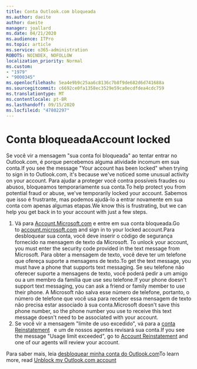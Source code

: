 ```yaml
---
title: Conta Outlook.com bloqueada
ms.author: daeite
author: daeite
manager: joallard
ms.date: 04/21/2020
ms.audience: ITPro
ms.topic: article
ms.service: o365-administration
ROBOTS: NOINDEX, NOFOLLOW
localization_priority: Normal
ms.custom:
- "1979"
- "9000345"
ms.openlocfilehash: 5ea4e9b9c25aa6c8136c7b8f9de682d6d741688a
ms.sourcegitcommit: c6692ce0fa1358ec3529e59ca0ecdfdea4cdc759
ms.translationtype: MT
ms.contentlocale: pt-BR
ms.lasthandoff: 09/15/2020
ms.locfileid: "47802297"
---
```

# <a name="account-locked"></a><span data-ttu-id="bd535-102">Conta bloqueada</span><span class="sxs-lookup"><span data-stu-id="bd535-102">Account locked</span></span>

<span data-ttu-id="bd535-103">Se você vir a mensagem "sua conta foi bloqueada" ao tentar entrar no Outlook.com, é porque percebemos alguma atividade incomum em sua conta.</span><span class="sxs-lookup"><span data-stu-id="bd535-103">If you see the message "Your account has been locked" when trying to sign in to Outlook.com, it's because we've noticed some unusual activity on your account.</span></span> <span data-ttu-id="bd535-104">Para ajudar a proteger você contra possíveis fraudes ou abusos, bloqueamos temporariamente sua conta.</span><span class="sxs-lookup"><span data-stu-id="bd535-104">To help protect you from potential fraud or abuse, we've temporarily locked your account.</span></span> <span data-ttu-id="bd535-105">Sabemos que isso é frustrante, mas podemos ajudá-lo a entrar novamente em sua conta com apenas algumas etapas.</span><span class="sxs-lookup"><span data-stu-id="bd535-105">We know this is frustrating, but we can help you get back in to your account with just a few steps.</span></span>

1. <span data-ttu-id="bd535-106">Vá para [Account.Microsoft.com](https://go.microsoft.com/fwlink/?linkid=2090484) e entre em sua conta bloqueada.</span><span class="sxs-lookup"><span data-stu-id="bd535-106">Go to [account.microsoft.com](https://go.microsoft.com/fwlink/?linkid=2090484) and sign in to your locked account.</span></span><span data-ttu-id="bd535-107">Para desbloquear sua conta, você deve inserir o código de segurança fornecido na mensagem de texto da Microsoft.</span><span class="sxs-lookup"><span data-stu-id="bd535-107"> To unlock your account, you must enter the security code provided in the text message from Microsoft.</span></span> <span data-ttu-id="bd535-108">Para obter a mensagem de texto, você deve ter um telefone que ofereça suporte a mensagens de texto.</span><span class="sxs-lookup"><span data-stu-id="bd535-108">To get the text message, you must have a phone that supports text messaging.</span></span> <span data-ttu-id="bd535-109">Se seu telefone não oferecer suporte a mensagens de texto, você poderá pedir a um amigo ou a um membro da família que use seu telefone.</span><span class="sxs-lookup"><span data-stu-id="bd535-109">If your phone doesn't support text messaging, you can ask a friend or family member to use their phone.</span></span> <span data-ttu-id="bd535-110">A Microsoft não salva esse número de telefone, portanto, o número de telefone que você usa para receber essa mensagem de texto não precisa estar associado à sua conta.</span><span class="sxs-lookup"><span data-stu-id="bd535-110">Microsoft doesn't save this phone number, so the phone number you use to receive this text message doesn't need to be associated with your account.</span></span>
2. <span data-ttu-id="bd535-111">Se você vir a mensagem "limite de uso excedido", vá para a [conta Reinstatement](https://go.microsoft.com/fwlink/?linkid=2090483)   e um de nossos agentes revisará sua conta.</span><span class="sxs-lookup"><span data-stu-id="bd535-111">If you see the message "Usage limit exceeded", go to [Account Reinstatement](https://go.microsoft.com/fwlink/?linkid=2090483) and one of our agents will review your account.</span></span>

<span data-ttu-id="bd535-112">Para saber mais, leia [desbloquear minha conta do Outlook.com](https://support.office.com/article/f4ad2701-d166-4d8b-8a6a-9af2a1f8a4c4?wt.mc_id=Office_Outlook_com_Alchemy)</span><span class="sxs-lookup"><span data-stu-id="bd535-112">To learn more, read [Unblock my Outlook.com account](https://support.office.com/article/f4ad2701-d166-4d8b-8a6a-9af2a1f8a4c4?wt.mc_id=Office_Outlook_com_Alchemy)</span></span> 